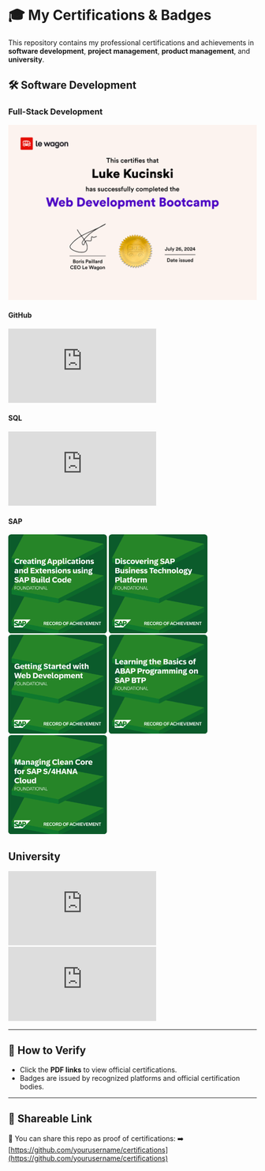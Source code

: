 # 🎓 My Certifications & Badges

This repository contains my professional certifications and achievements in **software development**, **project management**, **product management**, and **university**.

## 🛠️ Software Development

### Full-Stack Development
![Le Wagon Diploma](https://github.com/LKb22/Certifications/blob/main/Diploma%20image.png)

#### GitHub
![GitHub Foundations](https://github.com/LKb22/Certifications/blob/main/GitHubFoundations_Badge.pdf)

#### SQL
![SQL Associate](https://github.com/LKb22/Certifications/blob/main/SQL%20Associate.pdf)

#### SAP
<img src="https://github.com/LKb22/Certifications/blob/main/Creating%20Applications%20and%20Extensions%20using%20SAP%20Build%20Code.png" width="200">
<img src="https://github.com/LKb22/Certifications/blob/main/Discovering%20SAP%20Business%20Technology%20Platform.png" width="200">
<img src="https://github.com/LKb22/Certifications/blob/main/Getting%20Started%20with%20Web%20Development.png" width="200">
<img src="https://github.com/LKb22/Certifications/blob/main/Learning%20the%20Basics%20of%20ABAP%20Programming%20on%20SAP%20BTP.png" width="200">
<img src="https://github.com/LKb22/Certifications/blob/main/Managing%20Clean%20Core%20for%20SAP%20S4HANA%20Cloud.png" width="200">

## University
![Undergrad UMASS Diploma](https://github.com/LKb22/Certifications/blob/main/UMASS%20Diploma.pdf)
![Master's University of Freiburg Diploma](https://github.com/LKb22/Certifications/blob/main/Preliminary%20Degree%20Kucinski.pdf)

---

## 📎 How to Verify
- Click the **PDF links** to view official certifications.
- Badges are issued by recognized platforms and official certification bodies.

---

## 🔗 Shareable Link
📢 You can share this repo as proof of certifications:
➡️ [https://github.com/yourusername/certifications](https://github.com/yourusername/certifications)

